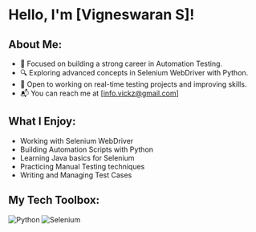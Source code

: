 # Hello, I'm [Vigneswaran S]!  

## About Me:
- 🎯 Focused on building a strong career in Automation Testing.
- 🔍 Exploring advanced concepts in Selenium WebDriver with Python.
- 🤝 Open to working on real-time testing projects and improving skills.
- 📬 You can reach me at [info.vickz@gmail.com]

## What I Enjoy:
- Working with Selenium WebDriver  
- Building Automation Scripts with Python
- Learning Java basics for Selenium  
- Practicing Manual Testing techniques  
- Writing and Managing Test Cases  

## My Tech Toolbox:

![Python](https://img.shields.io/badge/Python-3776AB?style=for-the-badge&logo=python&logoColor=white)
![Selenium](https://img.shields.io/badge/Selenium-43B02A?style=for-the-badge&logo=selenium&logoColor=white)
